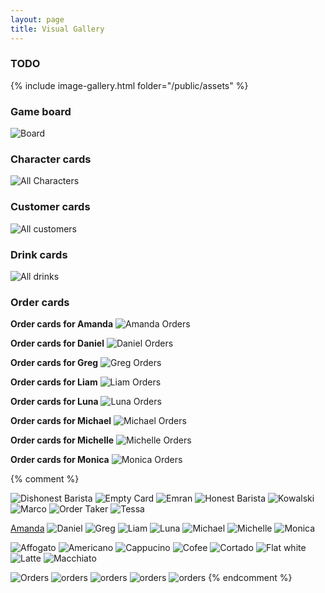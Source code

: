 ```yaml
---
layout: page
title: Visual Gallery
---
```


### TODO

{% include image-gallery.html folder="/public/assets" %}


### Game board

![Board](/public/assets/board1.png)

### Character cards

![All Characters](/public/assets/gallery/characters/allcharacters.png)

### Customer cards

![All customers](/public/assets/gallery/customers/allcustomers.png)

### Drink cards

![All drinks](/public/assets/gallery/drinks/all_drinks.png)

### Order cards


**Order cards for Amanda**
![Amanda Orders](/public/assets/gallery/orders/amanda-order.png)

**Order cards for Daniel**
![Daniel Orders](/public/assets/gallery/orders/daniel-order.png)

**Order cards for Greg**
![Greg Orders](/public/assets/gallery/orders/GREG-ORDER.png)

**Order cards for Liam**
![Liam Orders](/public/assets/gallery/orders/liam-order.png)

**Order cards for Luna**
![Luna Orders](/public/assets/gallery/orders/luna-order.png)

**Order cards for Michael**
![Michael Orders](/public/assets/gallery/orders/michael-order.png)

**Order cards for Michelle**
![Michelle Orders](/public/assets/gallery/orders/michelle-order.png)

**Order cards for Monica**
![Monica Orders](/public/assets/gallery/orders/monica-order.png)


{% comment %}

![Dishonest Barista](/public/assets/gallery/characters/dishonest_barista.png)
![Empty Card](/public/assets/gallery/characters/emptycard.png)
![Emran](/public/assets/gallery/characters/emran.png)
![Honest Barista](/public/assets/gallery/characters/honest_barista.png)
![Kowalski](/public/assets/gallery/characters/kowalski.png)
![Marco](/public/assets/gallery/characters/marco.png)
![Order Taker](/public/assets/gallery/characters/order_taker.png)
![Tessa](/public/assets/gallery/characters/tessa.png)

[Amanda](/public/assets/gallery/customers/amanda.png)
![Daniel](/public/assets/gallery/customers/daniel.png)
![Greg](/public/assets/gallery/customers/greg.png)
![Liam](/public/assets/gallery/customers/liam.png)
![Luna](/public/assets/gallery/customers/luna.png)
![Michael](/public/assets/gallery/customers/michael.png)
![Michelle](/public/assets/gallery/customers/michelle.png)
![Monica](/public/assets/gallery/customers/monica.png)


![Affogato](/public/assets/gallery/drinks/affogato.png)
![Americano](/public/assets/gallery/drinks/americano.png)
![Cappucino](/public/assets/gallery/drinks/cappucino.png)
![Cofee](/public/assets/gallery/drinks/coffee.png)
![Cortado](/public/assets/gallery/drinks/cortado.png)
![Flat white](/public/assets/gallery/drinks/flat_white.png)
![Latte](/public/assets/gallery/drinks/latte.png)
![Macchiato](/public/assets/gallery/drinks/macchiato.png)

![Orders](/public/assets/gallery/orders/baccard-order.png)
![orders](/public/assets/gallery/orders/greg-mocha.png)
![orders](/public/assets/gallery/orders/greg-latte.png)
![orders](/public/assets/gallery/orders/greg-cappucino.png)
![orders](/public/assets/gallery/orders/amanda-latte.png)
{% endcomment %}

